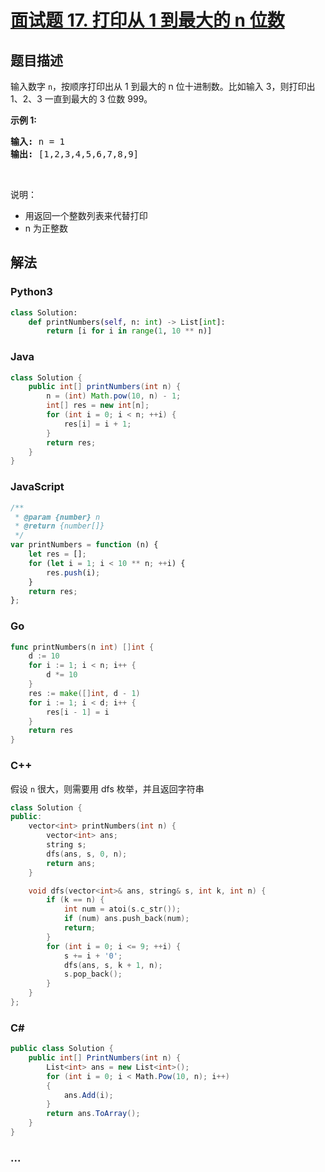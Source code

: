 # [面试题 17. 打印从 1 到最大的 n 位数](https://leetcode.cn/problems/da-yin-cong-1dao-zui-da-de-nwei-shu-lcof/)

## 题目描述

<p>输入数字 <code>n</code>，按顺序打印出从 1 到最大的 n 位十进制数。比如输入 3，则打印出 1、2、3 一直到最大的 3 位数 999。</p>

<p><strong>示例 1:</strong></p>

<pre><strong>输入:</strong> n = 1
<strong>输出:</strong> [1,2,3,4,5,6,7,8,9]
</pre>

<p>&nbsp;</p>

<p>说明：</p>

<ul>
	<li>用返回一个整数列表来代替打印</li>
	<li>n 为正整数</li>
</ul>

## 解法

<!-- tabs:start -->

### **Python3**

```python
class Solution:
    def printNumbers(self, n: int) -> List[int]:
        return [i for i in range(1, 10 ** n)]
```

### **Java**

```java
class Solution {
    public int[] printNumbers(int n) {
        n = (int) Math.pow(10, n) - 1;
        int[] res = new int[n];
        for (int i = 0; i < n; ++i) {
            res[i] = i + 1;
        }
        return res;
    }
}
```

### **JavaScript**

```js
/**
 * @param {number} n
 * @return {number[]}
 */
var printNumbers = function (n) {
    let res = [];
    for (let i = 1; i < 10 ** n; ++i) {
        res.push(i);
    }
    return res;
};
```

### **Go**

```go
func printNumbers(n int) []int {
    d := 10
    for i := 1; i < n; i++ {
        d *= 10
    }
    res := make([]int, d - 1)
    for i := 1; i < d; i++ {
        res[i - 1] = i
    }
    return res
}
```

### **C++**

假设 `n` 很大，则需要用 dfs 枚举，并且返回字符串

```cpp
class Solution {
public:
    vector<int> printNumbers(int n) {
        vector<int> ans;
        string s;
        dfs(ans, s, 0, n);
        return ans;
    }

    void dfs(vector<int>& ans, string& s, int k, int n) {
        if (k == n) {
            int num = atoi(s.c_str());
            if (num) ans.push_back(num);
            return;
        }
        for (int i = 0; i <= 9; ++i) {
            s += i + '0';
            dfs(ans, s, k + 1, n);
            s.pop_back();
        }
    }
};
```

### **C#**

```csharp
public class Solution {
    public int[] PrintNumbers(int n) {
        List<int> ans = new List<int>();
        for (int i = 0; i < Math.Pow(10, n); i++)
        {
            ans.Add(i);
        }
        return ans.ToArray();
    }
}
```

### **...**

```

```

<!-- tabs:end -->
